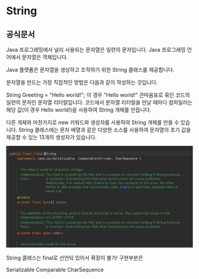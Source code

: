 # String

## 공식문서


Java 프로그래밍에서 널리 사용되는 문자열은 일련의 문자입니다. Java 프로그래밍 언어에서 문자열은 객체입니다.

Java 플랫폼은 문자열을 생성하고 조작하기 위한 String 클래스를 제공합니다.

문자열을 만드는 가장 직접적인 방법은 다음과 같이 작성하는 것입니다.

String Greeting = "Hello world!";
이 경우 "Hello world!" 큰따옴표로 묶인 코드의 일련의 문자인 문자열 리터럴입니다.
코드에서 문자열 리터럴을 만날 때마다 컴파일러는 해당 값(이 경우 Hello world!)을 사용하여 String 개체를 만듭니다.

다른 개체와 마찬가지로 new 키워드와 생성자를 사용하여 String 개체를 만들 수 있습니다. String 클래스에는 문자 배열과 같은 다양한 소스를 사용하여 문자열의 초기 값을 제공할 수 있는 13개의 생성자가 있습니다.




![](img/String/String1.png)



String 클래스는 final로 선언되 있어서 확장이 불가!
구현부분은

Serializable
Comparable<String>
CharSequence

